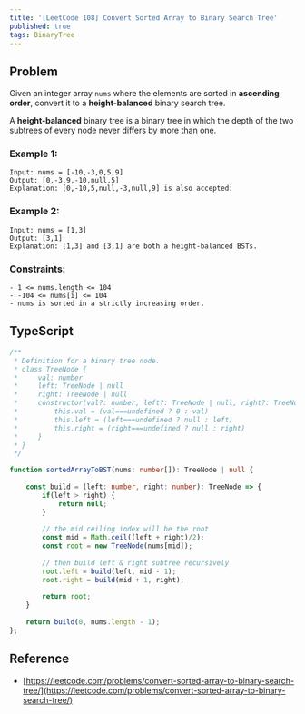 ```yaml
---
title: '[LeetCode 108] Convert Sorted Array to Binary Search Tree'
published: true
tags: BinaryTree
---
```


## Problem

Given an integer array `nums` where the elements are sorted in **ascending order**, convert it to a **height-balanced** binary search tree.

A **height-balanced** binary tree is a binary tree in which the depth of the two subtrees of every node never differs by more than one.

### Example 1:

```
Input: nums = [-10,-3,0,5,9]
Output: [0,-3,9,-10,null,5]
Explanation: [0,-10,5,null,-3,null,9] is also accepted:
```

### Example 2:

```
Input: nums = [1,3]
Output: [3,1]
Explanation: [1,3] and [3,1] are both a height-balanced BSTs.
```
 
### Constraints:

```
- 1 <= nums.length <= 104
- -104 <= nums[i] <= 104
- nums is sorted in a strictly increasing order.
```

## TypeScript

```TypeScript
/**
 * Definition for a binary tree node.
 * class TreeNode {
 *     val: number
 *     left: TreeNode | null
 *     right: TreeNode | null
 *     constructor(val?: number, left?: TreeNode | null, right?: TreeNode | null) {
 *         this.val = (val===undefined ? 0 : val)
 *         this.left = (left===undefined ? null : left)
 *         this.right = (right===undefined ? null : right)
 *     }
 * }
 */

function sortedArrayToBST(nums: number[]): TreeNode | null {
    
    const build = (left: number, right: number): TreeNode => {
        if(left > right) {
            return null;
        }
        
        // the mid ceiling index will be the root
        const mid = Math.ceil((left + right)/2);
        const root = new TreeNode(nums[mid]);
        
        // then build left & right subtree recursively
        root.left = build(left, mid - 1);
        root.right = build(mid + 1, right);
        
        return root;
    }
    
    return build(0, nums.length - 1);
};
```

## Reference

- [https://leetcode.com/problems/convert-sorted-array-to-binary-search-tree/](https://leetcode.com/problems/convert-sorted-array-to-binary-search-tree/)